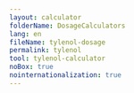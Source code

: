 ```yaml
---
layout: calculator
folderName: DosageCalculators
lang: en
fileName: tylenol-dosage
permalink: tylenol
tool: tylenol-calculator
noBox: true
nointernationalization: true
---
```


